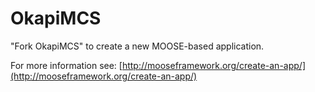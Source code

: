 OkapiMCS
=====

"Fork OkapiMCS" to create a new MOOSE-based application.

For more information see: [http://mooseframework.org/create-an-app/](http://mooseframework.org/create-an-app/)
